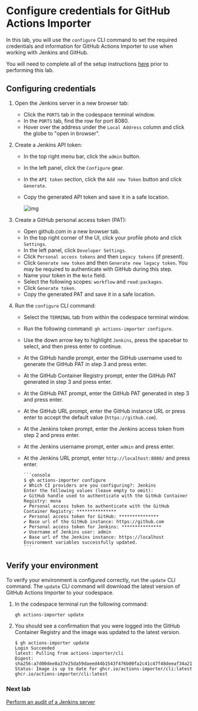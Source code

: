 # Configure credentials for GitHub Actions Importer

In this lab, you will use the `configure` CLI command to set the required credentials and information for GitHub Actions Importer to use when working with Jenkins and GitHub.

You will need to complete all of the setup instructions [here](./readme.md#configure-your-codespace) prior to performing this lab.

## Configuring credentials

1. Open the Jenkins server in a new browser tab:
      - Click the `PORTS` tab in the codespace terminal window.
      - In the `PORTS` tab, find the row for port 8080.
      - Hover over the address under the `Local Address` column and click the globe to "open in browser".

2. Create a Jenkins API token:
      - In the top right menu bar, click the `admin` button.
      - In the left panel, click the `Configure` gear.
      - In the `API token` section, click the `Add new Token` button and click `Generate`.
      - Copy the generated API token and save it in a safe location.

         ![img](https://user-images.githubusercontent.com/19557880/184041667-d06cb7f2-a885-474e-b728-7567314aeaf3.png)

3. Create a GitHub personal access token (PAT):
      - Open github.com in a new browser tab.
      - In the top right corner of the UI, click your profile photo and click `Settings`.
      - In the left panel, click `Developer Settings`.
      - Click `Personal access tokens` and then `Legacy tokens` (if present).
      - Click `Generate new token` and then `Generate new legacy token`. You may be required to authenticate with GitHub during this step.
      - Name your token in the `Note` field.
      - Select the following scopes: `workflow` and `read:packages`.
      - Click `Generate token`.
      - Copy the generated PAT and save it in a safe location.

4. Run the `configure` CLI command:
      - Select the `TERMINAL` tab from within the codespace terminal window.
      - Run the following command: `gh actions-importer configure`.
      - Use the down arrow key to highlight `Jenkins`, press the spacebar to select, and then press enter to continue.
      - At the GitHub handle prompt, enter the GitHub username used to generate the GitHub PAT in step 3 and press enter.
      - At the GitHub Container Registry prompt, enter the GitHub PAT generated in step 3 and press enter.
      - At the GitHub PAT prompt, enter the GitHub PAT generated in step 3 and press enter.
      - At the GitHub URL prompt, enter the GitHub instance URL or press enter to accept the default value (`https://github.com`).
      - At the Jenkins token prompt, enter the Jenkins access token from step 2 and press enter.
      - At the Jenkins username prompt, enter `admin`  and press enter.
      - At the Jenkins URL prompt, enter `http://localhost:8080/` and press enter.

            ```console
            $ gh actions-importer configure
            ✔ Which CI providers are you configuring?: Jenkins
            Enter the following values (leave empty to omit):
            ✔ GitHub handle used to authenticate with the GitHub Container Registry: mona
            ✔ Personal access token to authenticate with the GitHub Container Registry: ***************
            ✔ Personal access token for GitHub: ***************
            ✔ Base url of the GitHub instance: https://github.com
            ✔ Personal access token for Jenkins: *************** 
            ✔ Username of Jenkins user: admin
            ✔ Base url of the Jenkins instance: https://localhost
            Environment variables successfully updated.
            ```

## Verify your environment

To verify your environment is configured correctly, run the `update` CLI command. The `update` CLI command will download the latest version of GitHub Actions Importer to your codespace.

1. In the codespace terminal run the following command:

   ```bash
   gh actions-importer update
   ```

2. You should see a confirmation that you were logged into the GitHub Container Registry and the image was updated to the latest version.

   ```console
   $ gh actions-importer update
   Login Succeeded
   latest: Pulling from actions-importer/cli
   Digest: sha256:a7d00dee8a37e25da59daeed44b1543f476b00fa2c41c47f48deeaf34a215bbb
   Status: Image is up to date for ghcr.io/actions-importer/cli:latest
   ghcr.io/actions-importer/cli:latest
   ```

### Next lab

[Perform an audit of a Jenkins server](2-audit.md)
